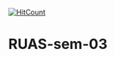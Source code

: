 [![HitCount](http://hits.dwyl.io/subhendu17620/RUAS-sem-03.svg)](http://hits.dwyl.io/subhendu17620/RUAS-sem-03)

# RUAS-sem-03

